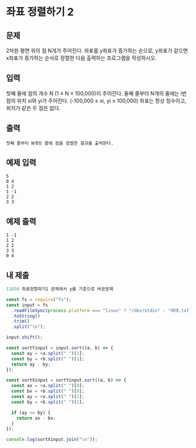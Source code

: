 # 좌표 정렬하기 2

## 문제

2차원 평면 위의 점 N개가 주어진다. 좌표를 y좌표가 증가하는 순으로, y좌표가 같으면 x좌표가 증가하는 순서로 정렬한 다음 출력하는 프로그램을 작성하시오.

## 입력

첫째 줄에 점의 개수 N (1 ≤ N ≤ 100,000)이 주어진다. 둘째 줄부터 N개의 줄에는 i번점의 위치 xi와 yi가 주어진다. (-100,000 ≤ xi, yi ≤ 100,000) 좌표는 항상 정수이고, 위치가 같은 두 점은 없다.

## 출력

```
첫째 줄부터 N개의 줄에 점을 정렬한 결과를 출력한다.
```

## 예제 입력

```
5
0 4
1 2
1 -1
2 2
3 3
```

## 예제 출력

```
1 -1
1 2
2 2
3 3
0 4
```

## 내 제출

```js
11650 좌표정렬하기1 문제에서 y를 기준으로 바꾼문제

const fs = require("fs");
const input = fs
  .readFileSync(process.platform === "linux" ? "/dev/stdin" : "예제.txt")
  .toString()
  .trim()
  .split("\n");

input.shift();

const sortYinput = input.sort((a, b) => {
  const ay = +a.split(" ")[1];
  const by = +b.split(" ")[1];
  return ay - by;
});

const sortXinput = sortYinput.sort((a, b) => {
  const ax = +a.split(" ")[0];
  const bx = +b.split(" ")[0];
  const ay = +a.split(" ")[1];
  const by = +b.split(" ")[1];

  if (ay <= by) {
    return ax - bx;
  }
});

console.log(sortXinput.join("\n"));

```
